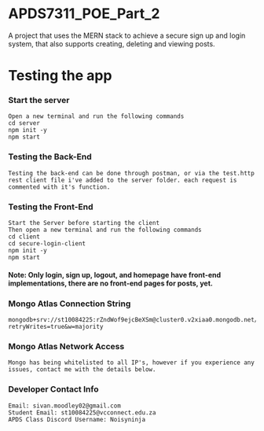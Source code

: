 # APDS7311_POE_Part_2
A project that uses the MERN stack to achieve a secure sign up and login system, that also supports creating, deleting and viewing posts.

# Testing the app
### Start the server
```
Open a new terminal and run the following commands
cd server
npm init -y
npm start
```

### Testing the Back-End
```
Testing the back-end can be done through postman, or via the test.http rest client file i've added to the server folder. each request is commented with it's function.
```

### Testing the Front-End
```
Start the Server before starting the client
Then open a new terminal and run the following commands
cd client
cd secure-login-client
npm init -y
npm start
```
#### Note: Only login, sign up, logout, and homepage have front-end implementations, there are no front-end pages for posts, yet.

### Mongo Atlas Connection String
```
mongodb+srv://st10084225:rZndWof9ejcBeXSm@cluster0.v2xiaa0.mongodb.net/test?retryWrites=true&w=majority
```

### Mongo Atlas Network Access
```
Mongo has being whitelisted to all IP's, however if you experience any issues, contact me with the details below.
```

### Developer Contact Info
```
Email: sivan.moodley02@gmail.com
Student Email: st10084225@vcconnect.edu.za
APDS Class Discord Username: Noisyninja
```
